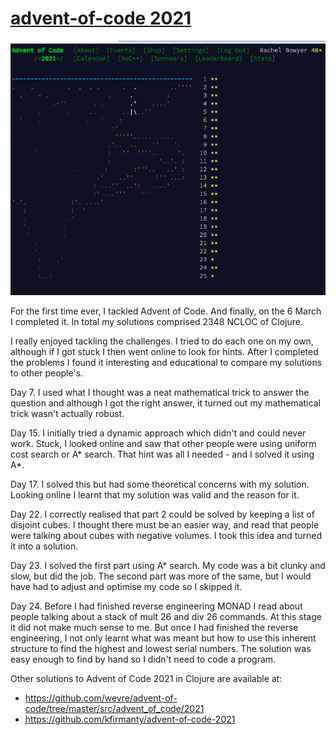 # [advent-of-code 2021](https://adventofcode.com)

![Picture of my final score card](https://raw.githubusercontent.com/rachbowyer/advent-of-code-2021/main/Final-score.png)

For the first time ever, I tackled Advent of Code. And finally, on the 6 March I 
completed it. In total my solutions comprised 2348 NCLOC of Clojure.

I really enjoyed tackling the challenges. I tried to do each one on my own, 
although if I got stuck I then went online to look for hints. After I completed
the problems I found it interesting and educational to compare my solutions to 
other people's.

Day 7. I used what I thought was a neat mathematical trick to answer the question
       and although I got the right answer, it turned out my mathematical trick
       wasn't actually robust.

Day 15. I initially tried a dynamic approach which didn't and could never work. 
        Stuck, I looked online and saw that other people were using uniform cost
        search or A* search. That hint was all I needed - and I solved it using
        A*.

Day 17. I solved this but had some theoretical concerns with my solution. Looking
        online I learnt that my solution was valid and the reason for it.

Day 22. I correctly realised that part 2 could be solved by keeping a list of
        disjoint cubes. I thought there must be an easier way, and read that 
        people were talking about cubes with negative volumes. I took this 
        idea and turned it into a solution.

Day 23. I solved the first part using A* search. My code was a bit clunky and 
        slow, but did the job. The second part was more of the same, but I would
        have had to adjust and optimise my code so I skipped it.

Day 24. Before I had finished reverse engineering MONAD I read about people 
        talking about a stack of mult 26 and div 26 commands. At this stage it
        did not make much sense to me. But once I had finished the reverse 
        engineering, I not only learnt what was meant but how to use this 
        inherent structure to find the highest and lowest serial numbers. The
        solution was easy enough to find by hand so I didn't need to code
        a program.

Other solutions to Advent of Code 2021 in Clojure are available at:

* https://github.com/wevre/advent-of-code/tree/master/src/advent_of_code/2021
* https://github.com/kfirmanty/advent-of-code-2021
